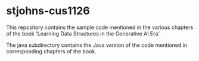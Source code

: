 # stjohns-cus1126
This repository contains the sample code mentioned in the various chapters of the book 
'Learning Data Structures in the Generative AI Era'. 

The java subdirectory contains the Java version of the code mentioned in corresponding chapters of the book. 

